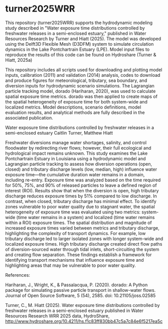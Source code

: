 # turner2025WRR
This repository (turner2025WRR) supports the hydrodynamic modeling study described in "Water exposure time distributions controlled by freshwater releases in a semi-enclosed estuary," published in Water Resources Research by Turner and Hiatt (2025). The model was developed using the Delft3D Flexible Mesh (D3DFM) system to simulate circulation dynamics in the Lake Pontchartrain Estuary (LPE). Model input files to reproduce the results of this code can be found on Hydroshare (Turner & Hiatt, 2025a)

This repository includes all scripts used for downloading and plotting model inputs, calibration (2011) and validation (2014) analysis, codes to download and produce figures for meteorological, tributary, sea boundary, and diversion inputs for hydrodynamic scenario simulations. The Lagrangian particle tracking model, dorado (Hariharan, 2020), was used to calculate spatial exposure time metrics. dorado was then applied to create maps of the spatial heterogeneity of exposure time for both system-wide and localized metrics. Model descriptions, scenario definitions, model evaluation results, and analytical methods are fully described in the associated publication.



Water exposure time distributions controlled by freshwater releases in a semi-enclosed estuary
Caitlin Turner, Matthew Hiatt

Freshwater diversions manage water shortages, salinity, and control floodwater by redirecting river flows; however, their full ecological and hydrological impact remains unknown. This study examines the Lake Pontchartrain Estuary in Louisiana using a hydrodynamic model and Lagrangian particle tracking to assess how diversion operations (open, closed) and tributary discharge levels (low, median, high) influence water exposure time—the cumulative duration water remains in a domain, including re-entry. Exposure time was analyzed based on the time required for 50\%, 75\%, and 90\% of released particles to leave a defined region of interest (ROI). Results show that when the diversion is open, high tributary discharge reduces exposure times by 51% compared to low discharge. In contrast, when closed, tributary discharge has minimal effect. To identify zones vulnerable to poor water quality due to stagnant water, the spatial heterogeneity of exposure time was evaluated using two metrics: system-wide (time water remains in a system) and localized (time water remains within a ROI) exposure times. The spatial distribution and magnitude of increased exposure times varied between metrics and tributary discharge, highlighting the complexity of transport dynamics. For example, low tributary discharge led to larger isolated zones with longer system-wide and localized exposure times. High tributary discharge created direct flow paths of diversion-sourced water through tidal inlets, short-circuiting the system and creating flow separation. These findings establish a framework for identifying transport mechanisms that influence exposure time and highlighting areas that may be vulnerable to poor water quality.


References:

Hariharan, J., Wright, K., & Passalacqua, P. (2020). dorado: A Python package for simulating passive particle transport in shallow-water flows. Journal of Open Source Software, 5 (54), 2585. doi: 10.21105/joss.02585

Turner, C., M. Hiatt (2025). Water exposure time distributions controlled by freshwater releases in a semi-enclosed estuary published in Water Resources Research WRR 2025 data, HydroShare, http://www.hydroshare.org/10.4211/hs.f1c83ff830bb47c5a7c84e6f5217ea5c
